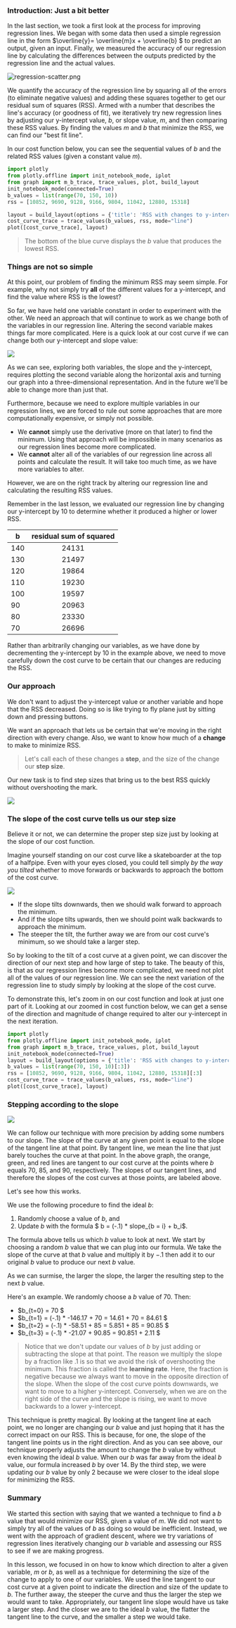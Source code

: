 
### Introduction: Just a bit better

In the last section, we took a first look at the process for improving regression lines.  We began with some data then used a simple regression line in the form $\overline{y}= \overline{m}x + \overline{b} $ to predict an output, given an input.  Finally, we measured the accuracy of our regression line by calculating the differences between the outputs predicted by the regression line and the actual values.

![regression-scatter.png](./regression-scatter.png)

We quantify the accuracy of the regression line by squaring all of the errors (to eliminate negative values) and adding these squares together to get our residual sum of squares (RSS).  Armed with a number that describes the line's accuracy (or goodness of fit), we iteratively try new regression lines by adjusting our y-intercept value, $b$, or slope value, $m$, and then comparing these RSS values.  By finding the values $m$ and $b$ that minimize the RSS, we can find our "best fit line".  

In our cost function below, you can see the sequential values of $b$ and the related RSS values (given a constant value $m$).


```python
import plotly
from plotly.offline import init_notebook_mode, iplot
from graph import m_b_trace, trace_values, plot, build_layout
init_notebook_mode(connected=True)
b_values = list(range(70, 150, 10))
rss = [10852, 9690, 9128, 9166, 9804, 11042, 12880, 15318]

layout = build_layout(options = {'title': 'RSS with changes to y-intercept', 'xaxis': {'title': 'y-intercept value'}, 'yaxis': {'title': 'RSS'}})
cost_curve_trace = trace_values(b_values, rss, mode="line")
plot([cost_curve_trace], layout)
```

> The bottom of the blue curve displays the $b$ value that produces the lowest RSS.

### Things are not so simple

At this point, our problem of finding the minimum RSS may seem simple.  For example, why not simply try **all** of the different values for a y-intercept, and find the value where RSS is the lowest?

So far, we have held one variable constant in order to experiment with the other. We need an approach that will continue to work as we change both of the variables in our regression line.  Altering the second variable makes things far more complicated.  Here is a quick look at our cost curve if we can change both our y-intercept and slope value:

![](./gradientdescent.png)

As we can see, exploring both variables, the slope and the y-intercept, requires plotting the second variable along the horizontal axis and turning our graph into a three-dimensional representation.  And in the future we'll be able to change more than just that.  

Furthermore, because we need to explore multiple variables in our regression lines, we are forced to rule out some approaches that are more computationally expensive, or simply not possible.

* We **cannot** simply use the derivative (more on that later) to find the minimum.  Using that approach will be impossible in many scenarios as our regression lines become more complicated.
* We **cannot** alter all of the variables of our regression line across all points and calculate the result.  It will take too much time, as we have more variables to alter.

However, we are on the right track by altering our regression line and calculating the resulting RSS values.

Remember in the last lesson, we evaluated our regression line by changing our y-intercept by 10 to determine whether it produced a higher or lower RSS.  

| b        | residual sum of squared           |
| ------------- |:-------------:|
| 140| 24131
| 130      |21497|
| 120      |19864 |
| 110      |19230|
|100 | 19597
|90 | 20963
|80 | 23330
|70| 26696

Rather than arbitrarily changing our variables, as we have done by decrementing the y-intercept by 10 in the example above, we need to move carefully down the cost curve to be certain that our changes are reducing the RSS.

### Our approach

We don't want to adjust the y-intercept value or another variable and hope that the RSS decreased.  Doing so is like trying to fly plane just by sitting down and pressing buttons.  

We want an approach that lets us be certain that we're moving in the right direction with every change.  Also, we want to know how much of a **change** to make to minimize RSS.  

> Let's call each of these changes a **step**, and the size of the change our **step size**.

Our new task is to find step sizes that bring us to the best RSS quickly without overshooting the mark.

![](https://bossip.files.wordpress.com/2014/11/aden-and-cree-580x435.jpg)

### The slope of the cost curve tells us our step size

Believe it or not, we can determine the proper step size just by looking at the slope of our cost function.

Imagine yourself standing on our cost curve like a skateboarder at the top of a halfpipe.  Even with your eyes closed, you could tell simply *by the way you tilted* whether to move forwards or backwards to approach the bottom of the cost curve.  

![](./skateboard.png)

* If the slope tilts downwards, then we should walk forward to approach the minimum.  
* And if the slope tilts upwards, then we should point walk backwards to approach the minimum.  
* The steeper the tilt, the further away we are from our cost curve's minimum, so we should take a larger step.  

So by looking to the tilt of a cost curve at a given point, we can discover the direction of our next step and how large of step to take.  The beauty of this, is that as our regression lines become more complicated, we need not plot all of the values of our regression line.  We can see the next variation of the regression line to study simply by looking at the slope of the cost curve.

To demonstrate this, let's zoom in on our cost function and look at just one part of it.  Looking at our zoomed in cost function below, we can get a sense of the direction and magnitude of change required to alter our y-intercept in the next iteration.


```python
import plotly
from plotly.offline import init_notebook_mode, iplot
from graph import m_b_trace, trace_values, plot, build_layout
init_notebook_mode(connected=True)
layout = build_layout(options = {'title': 'RSS with changes to y-intercept', 'xaxis': {'title': 'y-intercept value'}, 'yaxis': {'title': 'RSS'}})
b_values = list(range(70, 150, 10)[:3])
rss = [10852, 9690, 9128, 9166, 9804, 11042, 12880, 15318][:3]
cost_curve_trace = trace_values(b_values, rss, mode="line")
plot([cost_curve_trace], layout)
```

### Stepping according to the slope

![](./cost-chart-slope.png)

We can follow our technique with more precision by adding some numbers to our slope.  The slope of the curve at any given point is equal to the slope of the tangent line at that point.  By tangent line, we mean the line that just barely touches the curve at that point.  In the above graph, the orange, green, and red lines are tangent to our cost curve at the points where $b$ equals 70, 85, and 90, respectively.  The slopes of our tangent lines, and therefore the slopes of the cost curves at those points, are labeled above.  

Let's see how this works.

We use the following procedure to find the ideal $b$:
1.  Randomly choose a value of $b$, and
2.  Update $b$ with the formula $ b = (-.1) * slope_{b = i} + b_i$.

The formula above tells us which $b$ value to look at next. We start by choosing a random $b$ value that we can plug into our formula. We take the slope of the curve at that $b$ value and multiply it by $-.1$ then add it to our original $b$ value to produce our next $b$ value.

As we can surmise, the larger the slope, the larger the resulting step to the next $b$ value.

Here's an example.  We randomly choose a $b$ value of 70.  Then:

* $b_{t=0} = 70 $
* $b_{t=1} = (-.1) * -146.17  + 70 = 14.61 + 70 = 84.61 $
* $b_{t=2} = (-.1) * -58.51 + 85 = 5.851 + 85 = 90.85 $
* $b_{t=3} = (-.1) * -21.07 + 90.85 = 90.851 + 2.11 $

> Notice that we don't update our values of $b$ by just adding or subtracting the slope at that point.  The reason we multiply the slope by a fraction like .1 is so that we avoid the risk of overshooting the minimum.  This fraction is called the **learning rate**.  Here, the fraction is negative because we always want to move in the opposite direction of the slope. When the slope of the cost curve points downwards, we want to move to a higher y-intercept. Conversely, when we are on the right side of the curve and the slope is rising, we want to move backwards to a lower y-intercept.

This technique is pretty magical.  By looking at the tangent line at each point, we no longer are  changing our $b$ value and just hoping that it has the correct impact on our RSS.  This is because, for one, the slope of the tangent line points us in the right direction.  And as you can see above, our technique properly adjusts the amount to change the $b$ value by without even knowing the ideal $b$ value.  When our $b$ was far away from the ideal $b$ value, our formula increased $b$ by over 14.  By the third step, we were updating our $b$ value by only 2 because we were closer to the ideal slope for minimizing the RSS.  

### Summary

We started this section with saying that we wanted a technique to find a $b$ value that would minimize our RSS, given a value of $m$.  We did not want to simply try all of the values of $b$ as doing so would be inefficient.  Instead, we went with the approach of gradient descent, where we try variations of regression lines iteratively changing our $b$ variable and assessing our RSS to see if we are making progress.

In this lesson, we focused in on how to know which direction to alter a given variable, $m$ or $b$, as well as a technique for determining the size of the change to apply to one of our variables.  We used the line tangent to our cost curve at a given point to indicate the direction and size of the update to $b$.  The further away, the steeper the curve and thus the larger the step we would want to take.  Appropriately, our tangent line slope would have us take a larger step.  And the closer we are to the ideal $b$ value, the flatter the tangent line to the curve, and the smaller a step we would take.
